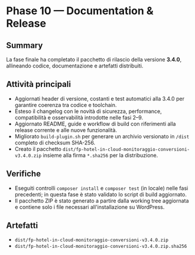 # Phase 10 — Documentation & Release

## Summary
La fase finale ha completato il pacchetto di rilascio della versione **3.4.0**, allineando codice, documentazione e artefatti distribuiti.

## Attività principali
- Aggiornati header di versione, costanti e test automatici alla 3.4.0 per garantire coerenza tra codice e toolchain.
- Esteso il changelog con le novità di sicurezza, performance, compatibilità e osservabilità introdotte nelle fasi 2–9.
- Aggiornato README, guide e workflow di build con riferimenti alla release corrente e alle nuove funzionalità.
- Migliorato `build-plugin.sh` per generare un archivio versionato in `/dist` completo di checksum SHA-256.
- Creato il pacchetto `dist/fp-hotel-in-cloud-monitoraggio-conversioni-v3.4.0.zip` insieme alla firma `*.sha256` per la distribuzione.

## Verifiche
- Eseguiti controlli `composer install` e `composer test` (in locale) nelle fasi precedenti; in questa fase è stato validato lo script di build aggiornato.
- Il pacchetto ZIP è stato generato a partire dalla working tree aggiornata e contiene solo i file necessari all'installazione su WordPress.

## Artefatti
- `dist/fp-hotel-in-cloud-monitoraggio-conversioni-v3.4.0.zip`
- `dist/fp-hotel-in-cloud-monitoraggio-conversioni-v3.4.0.zip.sha256`
